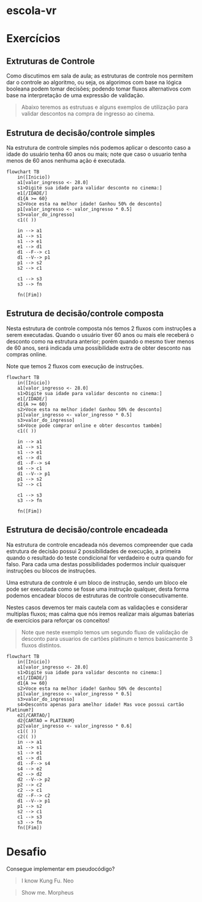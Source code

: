 # escola-vr

# Exercícios

## Extruturas de Controle

Como discutimos em sala de aula; as estruturas de controle nos permitem dar o controle ao algoritmo, ou seja, os algorimos com base na lógica booleana podem tomar decisões; podendo tomar fluxos alternativos com base na interpretação de uma expressão de validação.

> Abaixo teremos as estrutuas e alguns exemplos de utilização para validar descontos na compra de ingresso ao cinema.


## Estrutura de decisão/controle simples

Na estrutura de controle simples nós podemos aplicar o desconto caso a idade do usuário tenha 60 anos ou mais; note que caso o usuario tenha menos de 60 anos nenhuma ação é executada.

```mermaid
flowchart TB
    in([Inicio])
    a1[valor_ingresso <- 28.0]
    s1>Digite sua idade para validar desconto no cinema:]
    e1[/IDADE/]
    d1{A >= 60}
    s2>Voce esta na melhor idade! Ganhou 50% de desconto]
    p1[valor_ingresso <- valor_ingresso * 0.5]
    s3>valor_do_ingresso]
    c1(( ))

    in --> a1
    a1 --> s1
    s1 --> e1
    e1 --> d1
    d1 --F--> c1
    d1 --V--> p1
    p1 --> s2
    s2 --> c1
    
    c1 --> s3
    s3 --> fn

    fn([Fim])
```
## Estrutura de decisão/controle composta

Nesta estrutura de controle composta nós temos 2 fluxos com instruções a serem executadas.
Quando o usuário tiver 60 anos ou mais ele receberá o desconto como na estrutura anterior; porém quando o mesmo tiver menos de 60 anos, será indicada uma possibilidade extra de obter desconto nas compras online.

Note que temos 2 fluxos com execução de instruções.


```mermaid
flowchart TB
    in([Inicio])
    a1[valor_ingresso <- 28.0]
    s1>Digite sua idade para validar desconto no cinema:]
    e1[/IDADE/]
    d1{A >= 60}
    s2>Voce esta na melhor idade! Ganhou 50% de desconto]
    p1[valor_ingresso <- valor_ingresso * 0.5]
    s3>valor_do_ingresso]
    s4>Voce pode comprar online e obter descontos também]
    c1(( ))

    in --> a1
    a1 --> s1
    s1 --> e1
    e1 --> d1
    d1 --F--> s4
    s4 --> c1
    d1 --V--> p1
    p1 --> s2
    s2 --> c1
    
    c1 --> s3
    s3 --> fn

    fn([Fim])
```

## Estrutura de decisão/controle encadeada

Na estrutura de controle encadeada nós devemos compreender que cada estrutura de decisão possui 2 possibilidades de execução, a primeira quando o resultado do teste condicional for verdadeiro e outra quando for falso. Para cada uma destas possibilidades podermos incluir quaisquer instruções ou blocos de instruções.

Uma estrutura de controle é um bloco de instrução, sendo um bloco ele pode ser executada como se fosse uma instrução qualquer, desta forma podemos encadear blocos de estruturas de controle consecutivamente.

Nestes casos devemos ter mais cautela com as validações e considerar multiplas fluxos; mas calma que nós iremos realizar mais algumas baterias de exercícios para reforçar os conceitos!

> Note que neste exemplo temos um segundo fluxo de validação de desconto para usuarios de cartões platinum e temos basicamente 3 fluxos distintos.


```mermaid
flowchart TB
    in([Inicio])
    a1[valor_ingresso <- 28.0]
    s1>Digite sua idade para validar desconto no cinema:]
    e1[/IDADE/]
    d1{A >= 60}
    s2>Voce esta na melhor idade! Ganhou 50% de desconto]
    p1[valor_ingresso <- valor_ingresso * 0.5]
    s3>valor_do_ingresso]
    s4>Desconto apenas para amelhor idade! Mas voce possui cartão Platinum?]
    e2[/CARTAO/]
    d2{CARTAO = PLATINUM}
    p2[valor_ingresso <- valor_ingresso * 0.6]
    c1(( ))
    c2(( ))
    in --> a1
    a1 --> s1
    s1 --> e1
    e1 --> d1
    d1 --F--> s4
    s4 --> e2
    e2 --> d2
    d2 --V--> p2
    p2 --> c2
    c2 --> c1
    d2 --F--> c2
    d1 --V--> p1
    p1 --> s2
    s2 --> c1
    c1 --> s3
    s3 --> fn
    fn([Fim])
```

# Desafio 

Consegue implementar em pseudocódigo? 

> I know Kung Fu. Neo

> Show me. Morpheus

